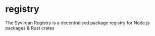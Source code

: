 # registry
The Syvirean Registry is a decentralised package registry for Node.js packages &amp; Rust crates
